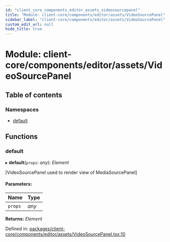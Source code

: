 ```yaml
---
id: "client_core_components_editor_assets_videosourcepanel"
title: "Module: client-core/components/editor/assets/VideoSourcePanel"
sidebar_label: "client-core/components/editor/assets/VideoSourcePanel"
custom_edit_url: null
hide_title: true
---
```


# Module: client-core/components/editor/assets/VideoSourcePanel

## Table of contents

### Namespaces

- [default](client_core_components_editor_assets_videosourcepanel.default.md)

## Functions

### default

▸ **default**(`props`: *any*): *Element*

[VideoSourcePanel used to render view of MediaSourcePanel]

#### Parameters:

Name | Type |
:------ | :------ |
`props` | *any* |

**Returns:** *Element*

Defined in: [packages/client-core/components/editor/assets/VideoSourcePanel.tsx:10](https://github.com/xr3ngine/xr3ngine/blob/5a0f83ed8/packages/client-core/components/editor/assets/VideoSourcePanel.tsx#L10)
